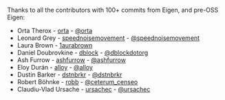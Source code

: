 Thanks to all the contributors with 100+ commits from Eigen, and pre-OSS Eigen:

* Orta Therox - [orta](http://github.com/orta) - [@orta](http://twitter.com/orta)
* Leonard Grey - [speednoisemovement](http://github.com/speednoisemovement) - [@speednoisemovement](http://twitter.com/speednoisemovement)
* Laura Brown - [1aurabrown](https://github.com/1aurabrown)
* Daniel Doubrovkine - [dblock](https://github.com/dblock) - [@dblockdotorg](http://twitter.com/dblockdotorg)
* Ash Furrow - [ashfurrow](http://github.com/ashfurrow) - [@ashfurrow](http://twitter.com/ashfurrow)
* Eloy Durán - [alloy](http://github.com/alloy) - [@alloy](http://twitter.com/alloy)
* Dustin Barker - [dstnbrkr](http://github.com/dstnbrkr) - [@dstnbrkr](http://twitter.com/dstnbrkr)
* Robert Böhnke - [robb](http://github.com/robb) - [@ceterum_censeo](http://twitter.com/ceterum_censeo)
* Claudiu-Vlad Ursache - [ursachec](http://github.com/ursachec) - [@ursachec](http://twitter.com/ursachec)

